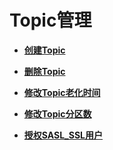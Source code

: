 # Topic管理<a name="kafka-ug-0720001"></a>

-   **[创建Topic](创建Topic.md)**  

-   **[删除Topic](删除Topic.md)**  

-   **[修改Topic老化时间](修改Topic老化时间.md)**  

-   **[修改Topic分区数](修改Topic分区数.md)**  

-   **[授权SASL\_SSL用户](授权SASL_SSL用户.md)**  


